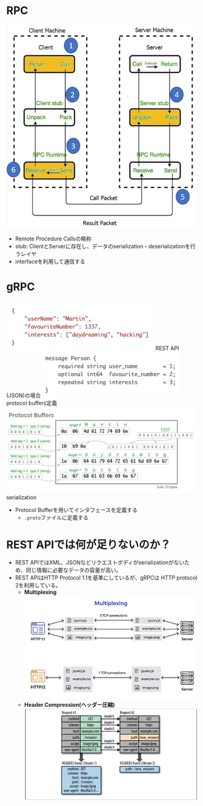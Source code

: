 # RPC

![img.png](img/1.png)

- Remote Procedure Callsの略称
- stub: ClientとServerに存在し、データのserialization・deserializationを行うレイヤ
- interfaceを利用して通信する

# gRPC
![img.png](img/2.png)
REST API (JSON)の場合
![img.png](img/3.png)
protocol buffers定義
![img.png](img/4.png)
serialization
- Protocol Bufferを用いてインタフェースを定義する
    - `.proto`ファイルに定義する

# REST APIでは何が足りないのか？

- REST APIではXML、JSONなどリクエストボディがserializationがないため、同じ情報に必要なデータの容量が高い。
- REST APIはHTTP Protocol 1.1を基準にしているが、gRPCは HTTP protocol 2を利用している。
    - **Multiplexing**
      ![img.png](img/5.png)
    - **Header Compression(ヘッダー圧縮)**
      ![img.png](img/6.png)